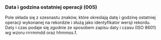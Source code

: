 ### Data i godzina ostatniej operacji (005)
Pole składa się z szesnastu znaków, które określają datę i godzinę ostatniej operacji wykonanej na rekordzie i służą jako identyfikator wersji rekordu. Daty i czas podaje się zgodnie ze sposobem zapisu daty i czasu (ISO 8601) wg wzoru rrrrmmdd oraz hhmmss.f.
